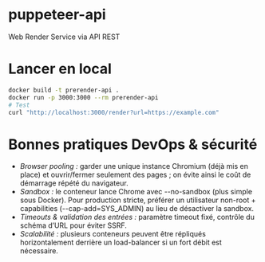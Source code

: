 # puppeteer-api
Web Render Service via API REST

# Lancer en local
```bash
docker build -t prerender-api .
docker run -p 3000:3000 --rm prerender-api
# Test
curl "http://localhost:3000/render?url=https://example.com"
```

# Bonnes pratiques DevOps & sécurité

- *Browser pooling :* garder une unique instance Chromium (déjà mis en place) et ouvrir/fermer seulement des pages ; on évite ainsi le coût de démarrage répété du navigateur.
- *Sandbox :* le conteneur lance Chrome avec --no-sandbox (plus simple sous Docker). Pour production stricte, préférer un utilisateur non-root + capabilities (--cap-add=SYS_ADMIN) au lieu de désactiver la sandbox.
- *Timeouts & validation des entrées :* paramètre timeout fixé, contrôle du schéma d’URL pour éviter SSRF.
- *Scalabilité :* plusieurs conteneurs peuvent être répliqués horizontalement derrière un load-balancer si un fort débit est nécessaire.
